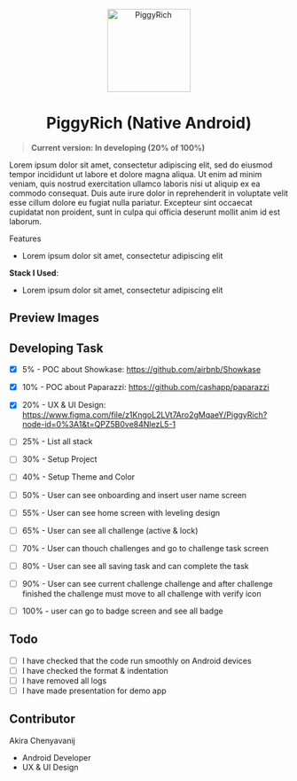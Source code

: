 <p align="center">
  <a href="#"  target="_blank"><img width="150" src="https://www.adaptivewfs.com/wp-content/uploads/2020/07/logo-placeholder-image.png" alt="PiggyRich"></a>
</p>
<h1 align="center">PiggyRich (Native Android)</h1>

> **Current version: In developing (20% of 100%)**

Lorem ipsum dolor sit amet, consectetur adipiscing elit, sed do eiusmod tempor incididunt ut labore et dolore magna aliqua. Ut enim ad minim veniam, quis nostrud exercitation ullamco laboris nisi ut aliquip ex ea commodo consequat. Duis aute irure dolor in reprehenderit in voluptate velit esse cillum dolore eu fugiat nulla pariatur. Excepteur sint occaecat cupidatat non proident, sunt in culpa qui officia deserunt mollit anim id est laborum.

Features
- Lorem ipsum dolor sit amet, consectetur adipiscing elit

**Stack I Used**:
- Lorem ipsum dolor sit amet, consectetur adipiscing elit
<!-- 
<p>
  <img alt="Figma" src="https://img.shields.io/badge/Figma-1794fa?logo=figma&logoColor=white&style=flat" /> 
  <img alt="Kotlin" src="https://img.shields.io/badge/Kotlin-B125EA?logo=kotlin&logoColor=white&style=flat" />
  <a href="#"><img alt="Firebase" src="https://img.shields.io/badge/Firebase-029BE5.svg?logo=firebase&logoColor=#029BE5"></a>
  <a href="#"><img alt="Git" src="https://img.shields.io/badge/Git-F05033.svg?logo=git&logoColor=white"></a>
  <img alt="Gitlab" src="https://img.shields.io/badge/-GitLab-D83F28?style=flat&logo=gitlab&logoColor=white" />
   <img alt="Android Studio" src="https://img.shields.io/badge/Android Studio-a4c639?logo=androidstudio&logoColor=white&style=flat" /> 
   <img alt="Jira" src="https://img.shields.io/badge/-Jira-004EC2?style=flat&logo=jira&logoColor=white" />
</p> -->

## Preview Images


## Developing Task
- [x] 5% - POC about Showkase: https://github.com/airbnb/Showkase
- [x] 10% - POC about Paparazzi: https://github.com/cashapp/paparazzi
- [x] 20% - UX & UI Design: https://www.figma.com/file/z1KngoL2LVt7Aro2gMqaeY/PiggyRich?node-id=0%3A1&t=QPZ5B0ve84NlezL5-1
- [ ] 25% - List all stack
- [ ] 30% - Setup Project
- [ ] 40% - Setup Theme and Color
- [ ] 50% - User can see onboarding and insert user name screen
- [ ] 55% - User can see home screen with leveling design
- [ ] 65% - User can see all challenge (active & lock)
- [ ] 70% - User can thouch challenges and go to challenge task screen
- [ ] 80% - User can see all saving task and can complete the task
- [ ] 90% - User can see current challenge challenge and after challenge finished the challenge must move to all challenge with verify icon
- [ ] 100% - user can go to badge screen and see all badge


## Todo
- [ ] I have checked that the code run smoothly on Android devices
- [ ] I have checked the format & indentation
- [ ] I have removed all logs
- [ ] I have made presentation for demo app

## Contributor
Akira Chenyavanij
- Android Developer
- UX & UI Design
